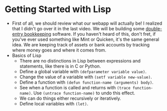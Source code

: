 Getting Started with Lisp
===
* First of all, we should review what our webapp will actually be! I realized that I didn't go over it in the last video. We will be building some [double-entry bookkeeping](https://en.wikipedia.org/wiki/Double-entry_bookkeeping) software. If you haven't heard of this, don't fret, if you've ever used something like Mint or Quicken, it's the same general idea. We are keeping track of assets or bank accounts by tracking where money goes and where it comes from.
* Basics of Lisp
  * There are no distinctions in Lisp between expressions and statements, like there is in C or Python.
  * Define a global variable with `(defparameter variable value)`.
  * Change the value of a variable with `(setf variable new-value)`.
  * Define a function with `(defun function-name (arguments) body)`.
  * See when a function is called and returns with `(trace function-name)`. Use `(untrace function-name)` to undo this effect.
  * We can do things either recursively or iteratively.
  * Define local variables with `(let)`.
